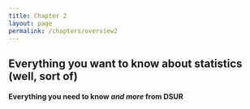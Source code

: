 ```yaml
---
title: Chapter 2
layout: page
permalink: /chapters/overview2
---
```


## Everything you want to know about statistics (well, sort of)
#### **Everything you need to know *and more* from DSUR**
